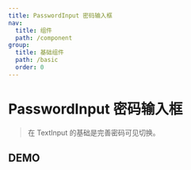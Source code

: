 ```yaml
---
title: PasswordInput 密码输入框
nav:
  title: 组件
  path: /component
group:
  title: 基础组件
  path: /basic
  order: 0
---
```


# PasswordInput 密码输入框

> 在 TextInput 的基础是完善密码可见切换。

## DEMO

<code defaultShowCode src="./__fixtures__/basic.tsx"></code>

<API></API>
